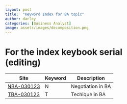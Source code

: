 ```yaml
---
layout: post
title:  "Keyword Index for BA topic"
author: darley
categories: [Business Analyst]
image: assets/images/decomposition.png
---
```

# For the index keybook serial (editing)

|                                 Site                                 | Keyword | Description |
| :-------------------------------------------------------------------: | ------- | ----------- |
| [NBA-030123](https://blog.darleigh.com/The-principles-in-Negotiation/) | N       | Negotiation in BA   |
| [TBA-030123](Techniques-for-Agile-Business-Analyst/)          | T       | Techique in BA     |
